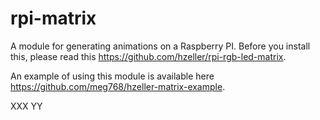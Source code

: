 # rpi-matrix

A module for generating animations on a Raspberry PI.
Before you install this, please read this https://github.com/hzeller/rpi-rgb-led-matrix.

An example of using this module is available here https://github.com/meg768/hzeller-matrix-example.

XXX
YY